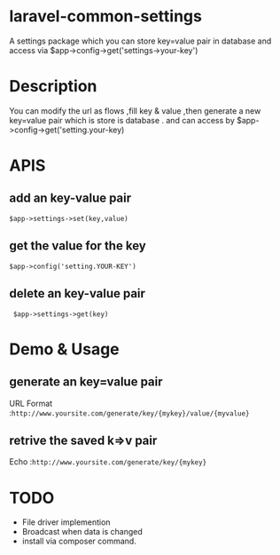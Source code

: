 #   laravel-common-settings
A settings package which you can store  key=value pair in database and access via $app->config->get('settings->your-key')



#   Description
You can modify the url as flows ,fill key & value ,then generate a new key=value pair
which is store is database . and can access by $app->config->get('setting.your-key)


# APIS
## add an key-value pair
`$app->settings->set(key,value)`

## get the value for the key 
`$app->config('setting.YOUR-KEY')`

## delete an key-value pair
` $app->settings->get(key)`


#   Demo & Usage
##  generate an key=value pair 
URL Format :`http://www.yoursite.com/generate/key/{mykey}/value/{myvalue}`

## retrive the saved k=>v pair
Echo :`http://www.yoursite.com/generate/key/{mykey}`



#  TODO 
* File driver implemention
* Broadcast when data is changed 
* install via composer command.


